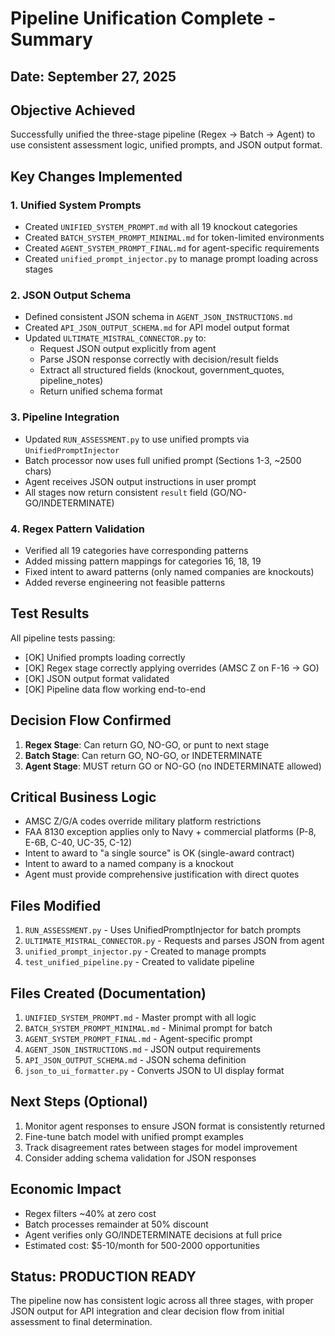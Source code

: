 # Pipeline Unification Complete - Summary

## Date: September 27, 2025

## Objective Achieved
Successfully unified the three-stage pipeline (Regex → Batch → Agent) to use consistent assessment logic, unified prompts, and JSON output format.

## Key Changes Implemented

### 1. Unified System Prompts
- Created `UNIFIED_SYSTEM_PROMPT.md` with all 19 knockout categories
- Created `BATCH_SYSTEM_PROMPT_MINIMAL.md` for token-limited environments
- Created `AGENT_SYSTEM_PROMPT_FINAL.md` for agent-specific requirements
- Created `unified_prompt_injector.py` to manage prompt loading across stages

### 2. JSON Output Schema
- Defined consistent JSON schema in `AGENT_JSON_INSTRUCTIONS.md`
- Created `API_JSON_OUTPUT_SCHEMA.md` for API model output format
- Updated `ULTIMATE_MISTRAL_CONNECTOR.py` to:
  - Request JSON output explicitly from agent
  - Parse JSON response correctly with decision/result fields
  - Extract all structured fields (knockout, government_quotes, pipeline_notes)
  - Return unified schema format

### 3. Pipeline Integration
- Updated `RUN_ASSESSMENT.py` to use unified prompts via `UnifiedPromptInjector`
- Batch processor now uses full unified prompt (Sections 1-3, ~2500 chars)
- Agent receives JSON output instructions in user prompt
- All stages now return consistent `result` field (GO/NO-GO/INDETERMINATE)

### 4. Regex Pattern Validation
- Verified all 19 categories have corresponding patterns
- Added missing pattern mappings for categories 16, 18, 19
- Fixed intent to award patterns (only named companies are knockouts)
- Added reverse engineering not feasible patterns

## Test Results
All pipeline tests passing:
- [OK] Unified prompts loading correctly
- [OK] Regex stage correctly applying overrides (AMSC Z on F-16 → GO)
- [OK] JSON output format validated
- [OK] Pipeline data flow working end-to-end

## Decision Flow Confirmed
1. **Regex Stage**: Can return GO, NO-GO, or punt to next stage
2. **Batch Stage**: Can return GO, NO-GO, or INDETERMINATE
3. **Agent Stage**: MUST return GO or NO-GO (no INDETERMINATE allowed)

## Critical Business Logic
- AMSC Z/G/A codes override military platform restrictions
- FAA 8130 exception applies only to Navy + commercial platforms (P-8, E-6B, C-40, UC-35, C-12)
- Intent to award to "a single source" is OK (single-award contract)
- Intent to award to a named company is a knockout
- Agent must provide comprehensive justification with direct quotes

## Files Modified
1. `RUN_ASSESSMENT.py` - Uses UnifiedPromptInjector for batch prompts
2. `ULTIMATE_MISTRAL_CONNECTOR.py` - Requests and parses JSON from agent
3. `unified_prompt_injector.py` - Created to manage prompts
4. `test_unified_pipeline.py` - Created to validate pipeline

## Files Created (Documentation)
1. `UNIFIED_SYSTEM_PROMPT.md` - Master prompt with all logic
2. `BATCH_SYSTEM_PROMPT_MINIMAL.md` - Minimal prompt for batch
3. `AGENT_SYSTEM_PROMPT_FINAL.md` - Agent-specific prompt
4. `AGENT_JSON_INSTRUCTIONS.md` - JSON output requirements
5. `API_JSON_OUTPUT_SCHEMA.md` - JSON schema definition
6. `json_to_ui_formatter.py` - Converts JSON to UI display format

## Next Steps (Optional)
1. Monitor agent responses to ensure JSON format is consistently returned
2. Fine-tune batch model with unified prompt examples
3. Track disagreement rates between stages for model improvement
4. Consider adding schema validation for JSON responses

## Economic Impact
- Regex filters ~40% at zero cost
- Batch processes remainder at 50% discount
- Agent verifies only GO/INDETERMINATE decisions at full price
- Estimated cost: $5-10/month for 500-2000 opportunities

## Status: PRODUCTION READY
The pipeline now has consistent logic across all three stages, with proper JSON output for API integration and clear decision flow from initial assessment to final determination.